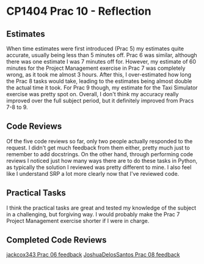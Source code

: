 # CP1404 Prac 10 - Reflection

## Estimates

When time estimates were first introduced (Prac 5) my estimates quite accurate, usually being less than 5 minutes off.
Prac 6 was similar, although there was one estimate I was 7 minutes off for. However, my estimate of 60 minutes for the
Project Management exercise in Prac 7 was completely wrong, as it took me almost 3 hours. After this, I over-estimated
how long the Prac 8 tasks would take, leading to the estimates being almost double the actual time it took. For Prac 9
though, my estimate for the Taxi Simulator exercise was pretty spot on. Overall, I don't think my accuracy really
improved over the full subject period, but it definitely improved from Pracs 7-8 to 9.

## Code Reviews

Of the five code reviews so far, only two people actually responded to the request. I didn't get much feedback from them
either, pretty much just to remember to add docstrings. On the other hand, through performing code reviews I noticed
just how many ways there are to do these tasks in Python, as typically the solution I reviewed was pretty different to
mine. I also feel like I understand SRP a lot more clearly now that I've reviewed code.

## Practical Tasks

I think the practical tasks are great and tested my knowledge of the subject in a challenging, but forgiving way. I
would probably make the Prac 7 Project Management exercise shorter if I were in charge.

## Completed Code Reviews

[jackcox343 Prac 06 feedback](https://github.com/jackcox343/cp1404practicals/pull/3)
[JoshuaDelosSantos Prac 08 feedback](https://github.com/JoshuaDelosSantos/cp1404practicals/pull/5)
